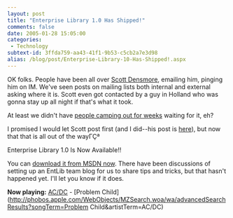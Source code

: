 ```yaml
---
layout: post
title: "Enterprise Library 1.0 Has Shipped!"
comments: false
date: 2005-01-28 15:05:00
categories:
 - Technology
subtext-id: 3ffda759-aa43-41f1-9b53-c5cb2a7e3d98
alias: /blog/post/Enterprise-Library-10-Has-Shipped!.aspx
---
```



OK folks. People have been all over [Scott Densmore](http://weblogs.asp.net/scottdensmore), emailing him, pinging him on IM. We've seen posts on mailing lists both internal and external asking where it is. Scott even got contacted by a guy in Holland who was gonna stay up all night if that's what it took.

At least we didn't have [people camping out for weeks](http://www.boingboing.net/2005/01/27/journal_of_a_camping.html) waiting for it, eh?

I promised I would let Scott post first (and I did--his post is [here](http://weblogs.asp.net/scottdensmore/archive/2005/01/28/362811.aspx)), but now that that is all out of the wayΓÇª

Enterprise Library 1.0 Is Now Available!!

You can [download it from MSDN now](http://msdn.microsoft.com/library/en-us/dnpag2/html/entlib.asp). There have been discussions of setting up an EntLib team blog for us to share tips and tricks, but that hasn't happened yet. I'll let you know if it does.

**Now playing:** [AC/DC](http://phobos.apple.com/WebObjects/MZSearch.woa/wa/advancedSearchResults?artistTerm=AC/DC) - [Problem Child](http://phobos.apple.com/WebObjects/MZSearch.woa/wa/advancedSearchResults?songTerm=Problem Child&artistTerm=AC/DC)
